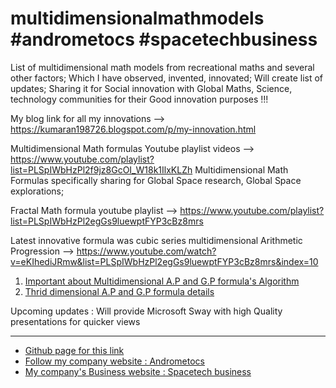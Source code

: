 # multidimensionalmathmodels #andrometocs #spacetechbusiness 
List of multidimensional math models from recreational maths and several other factors; Which I have observed, invented, innovated; Will create list of updates; Sharing it for Social innovation with Global Maths, Science, technology communities for their Good innovation purposes !!! 

My blog link for all my innovations --> https://kumaran198726.blogspot.com/p/my-innovation.html

Multidimensional Math formulas Youtube playlist videos --> https://www.youtube.com/playlist?list=PLSpIWbHzPl2f9jz8GcOI_W18k1IlxKLZh Multidimensional Math Formulas specifically sharing for Global Space research, Global Space explorations;

Fractal Math formula youtube playlist --> https://www.youtube.com/playlist?list=PLSpIWbHzPl2egGs9luewptFYP3cBz8mrs

Latest innovative formula was cubic series multidimensional Arithmetic Progression --> https://www.youtube.com/watch?v=eKIhediJRmw&list=PLSpIWbHzPl2egGs9luewptFYP3cBz8mrs&index=10

1. [Important about Multidimensional A.P and G.P formula's Algorithm](https://kumaran198726.blogspot.com/2012/12/algorithms-and-formula-for-n.html)
2. [Thrid dimensional A.P and G.P formula details](https://kumaran198726.blogspot.com/2012/12/formulas-for-3-dimensional-ap-and-gp.html)

Upcoming updates : Will provide Microsoft Sway with high Quality presentations for quicker views 

----------------------------------------------------------------------------------------------------------------------------------------------------
- [Github page for this link](https://andrometocs.github.io/multidimensionalmathmodels/) 
- [Follow my company website : Andrometocs](https://andrometocs.com/)
- [My company's Business website : Spacetech business](https://spacetech.business/)
